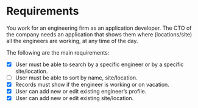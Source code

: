# Requirements
You work for an engineering firm as an application developer. The CTO of the company needs
an application that shows them where (locations/site) all the engineers are working, at any
time of the day.

The following are the main requirements:
- [x] User must be able to search by a specific engineer or by a specific site/location.
- [ ] User must be able to sort by name, site/location.
- [x] Records must show if the engineer is working or on vacation.
- [x] User can add new or edit existing engineer’s profile.
- [x] User can add new or edit existing site/location.